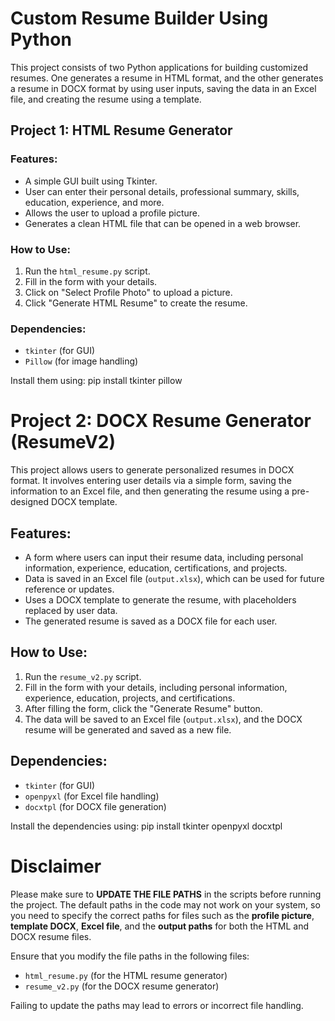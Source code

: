 # Custom Resume Builder Using Python

This project consists of two Python applications for building customized resumes. One generates a resume in HTML format, and the other generates a resume in DOCX format by using user inputs, saving the data in an Excel file, and creating the resume using a template.

## Project 1: HTML Resume Generator

### Features:
- A simple GUI built using Tkinter.
- User can enter their personal details, professional summary, skills, education, experience, and more.
- Allows the user to upload a profile picture.
- Generates a clean HTML file that can be opened in a web browser.

### How to Use:
1. Run the `html_resume.py` script.
2. Fill in the form with your details.
3. Click on "Select Profile Photo" to upload a picture.
4. Click "Generate HTML Resume" to create the resume.

### Dependencies:
- `tkinter` (for GUI)
- `Pillow` (for image handling)

Install them using:
pip install tkinter pillow




# Project 2: DOCX Resume Generator (ResumeV2)

This project allows users to generate personalized resumes in DOCX format. It involves entering user details via a simple form, saving the information to an Excel file, and then generating the resume using a pre-designed DOCX template.

## Features:
- A form where users can input their resume data, including personal information, experience, education, certifications, and projects.
- Data is saved in an Excel file (`output.xlsx`), which can be used for future reference or updates.
- Uses a DOCX template to generate the resume, with placeholders replaced by user data.
- The generated resume is saved as a DOCX file for each user.

## How to Use:
1. Run the `resume_v2.py` script.
2. Fill in the form with your details, including personal information, experience, education, projects, and certifications.
3. After filling the form, click the "Generate Resume" button.
4. The data will be saved to an Excel file (`output.xlsx`), and the DOCX resume will be generated and saved as a new file.

## Dependencies:
- `tkinter` (for GUI)
- `openpyxl` (for Excel file handling)
- `docxtpl` (for DOCX file generation)

Install the dependencies using:
pip install tkinter openpyxl docxtpl




# Disclaimer

Please make sure to **UPDATE THE FILE PATHS** in the scripts before running the project. The default paths in the code may not work on your system, so you need to specify the correct paths for files such as the **profile picture**, **template DOCX**, **Excel file**, and the **output paths** for both the HTML and DOCX resume files.

Ensure that you modify the file paths in the following files:
- `html_resume.py` (for the HTML resume generator)
- `resume_v2.py` (for the DOCX resume generator)

Failing to update the paths may lead to errors or incorrect file handling.

